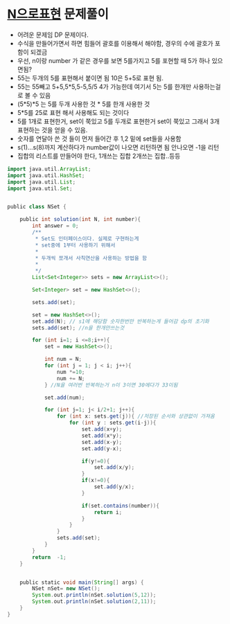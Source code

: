 # [N으로표현](https://programmers.co.kr/learn/courses/30/lessons/42895) 문제풀이

 * 어려운 문제임 DP 문제이다.
 * 수식을 만들어가면서 하면 힘들어 괄호를 이용해서 해야함, 경우의 수에 괄호가 포함이 되겠금
 * 우선, n이랑 number 가 같은 경우를 보면 5를가지고 5를 포현할 때 5가 하나 있으면됨?
 * 55는 두개의 5를 표현해서 붙이면 됨 10은 5+5로 표현 됨.
 * 55는 55빼고 5+5,5*5,5-5,5/5 4가 가능한데 여기서 5는 5를 한개만 사용하는걸로 볼 수 있음
 * (5*5)*5 는 5를 두개 사용한 것 * 5를 한개 사용한 것
 * 5*5를 25로 표현 해서 사용해도 되는 것이다
 * 5를 1개로 표현한거, set이 쭉있고 5를 두개로 표현한거 set이 쭉있고 그래서 3개 표현하는 것을 얻을 수 있음.
 * 숫자를 연달아 쓴 것 들이 먼저 들어간 후 1,2 밑에 set들을 사용함
 * s(1)...s(8)까지 계산하다가 number값이 나오면 리턴하면 됨 안나오면 -1을 리턴
 * 집합의 리스트를 만들어야 한다, 1개쓰는 집합 2개쓰는 집합..등등

```groovy
import java.util.ArrayList;
import java.util.HashSet;
import java.util.List;
import java.util.Set;


public class NSet {

    public int solution(int N, int number){
        int answer = 0;
        /**
         * Set도 인터페이스이다. 실제로 구현하는게
         * set중에 1부터 사용하기 위해서
         *
         * 두개씩 쪼개서 사칙연산을 사용하는 방법을 함
         *
         */
        List<Set<Integer>> sets = new ArrayList<>();

        Set<Integer> set = new HashSet<>();

        sets.add(set);

        set = new HashSet<>();
        set.add(N); // s1에 해당함 숫자한번만 반복하는게 들어감 dp의 초기화
        sets.add(set); //n을 한개만쓰는것

        for (int i=1; i <=8;i++){
            set = new HashSet<>();

            int num = N;
            for (int j = 1; j < i; j++){
                num *=10;
                num += N;
            } //N을 여러번 반복하는거 n이 3이면 30에다가 33이됨

            set.add(num);

            for (int j=1; j< i/2+1; j++){
                for (int x: sets.get(j)){ //저장된 순서와 상관없이 가져옴
                    for (int y : sets.get(i-j)){
                        set.add(x+y);
                        set.add(x*y);
                        set.add(x-y);
                        set.add(y-x);

                        if(y!=0){
                            set.add(x/y);
                        }
                        if(x!=0){
                            set.add(y/x);
                        }

                        if(set.contains(number)){
                            return i;
                        }
                    }
                }
                sets.add(set);
            }
        }
        return  -1;
    }


    public static void main(String[] args) {
        NSet nSet= new NSet();
        System.out.println(nSet.solution(5,12));
        System.out.println(nSet.solution(2,11));
    }
}
```

